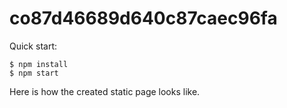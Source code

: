 # co87d46689d640c87caec96fa

Quick start:

```
$ npm install
$ npm start
````
Here is how the created static page looks like.



